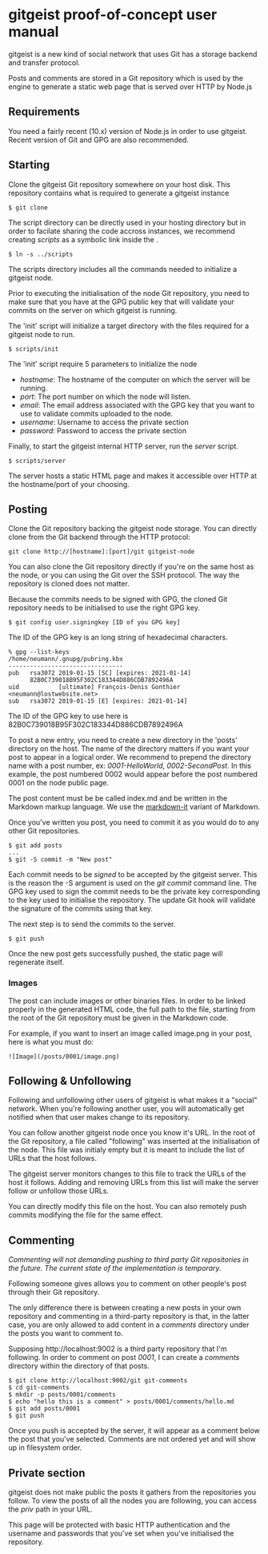 # gitgeist proof-of-concept user manual

gitgeist is a new kind of social network that uses Git has a storage backend and transfer protocol.

Posts and comments are stored in a Git repository which is used by the engine to generate a static web page that is served over HTTP by Node.js­

## Requirements

You need a fairly recent (10.x) version of Node.js in order to use gitgeist. Recent version of Git and GPG are also recommended.

## Starting

Clone the gitgeist Git repository somewhere on your host disk. This repository contains what is required to generate a gitgeist instance 

    $ git clone 

The script directory can be directly used in your hosting directory but in order to facilate sharing the code accross instances, we recommend creating *scripts* as a symbolic link inside the .

    $ ln -s ../scripts

The scripts directory includes all the commands needed to initialize a gitgeist node.

Prior to executing the initialisation of the node Git repository, you need to make sure that you have at the GPG public key that will validate your commits on the server on which gitgeist is running.

The 'init' script will initialize a target directory with the files required for a gitgeist node to run.

    $ scripts/init

The 'init' script require 5 parameters to initialize the node

* *hostname*: The hostname of the computer on which the server will be running.
* *port*: The port number on which the node will listen.
* *email*: The email address associated with the GPG key that you want to use to validate commits uploaded to the node.
* *username*: Username to access the private section
* *password*: Password to access the private section

Finally, to start the gitgeist internal HTTP server, run the *server* script.

    $ scripts/server 

The server hosts a static HTML page and makes it accessible over HTTP at the hostname/port of your choosing.

## Posting

Clone the Git repository backing the gitgeist node storage. You can
directly clone from the Git backend through the HTTP protocol:

    git clone http://[hostname]:[port]/git gitgeist-node

You can also clone the Git repository directly if you're on the same host as the node, or you can using the Git over the SSH protocol. The way the repository is cloned does not matter.

Because the commits needs to be signed with GPG, the cloned Git repository needs to be initialised to use the right GPG key.

    $ git config user.signingkey [ID of you GPG key]
      
The ID of the GPG key is an long string of hexadecimal characters.

    % gpg --list-keys
    /home/neumann/.gnupg/pubring.kbx
    --------------------------------
    pub   rsa3072 2019-01-15 [SC] [expires: 2021-01-14]
          82B0C739018B95F302C183344D886CDB7892496A
    uid           [ultimate] François-Denis Gonthier <neumann@lostwebsite.net>
    sub   rsa3072 2019-01-15 [E] [expires: 2021-01-14]
    
The ID of the GPG key to use here is 82B0C739018B95F302C183344D886CDB7892496A

To post a new entry, you need to create a new directory in the 'posts' directory on the host. The name of the directory matters if you want your post to appear in a logical order. We recommend to prepend the directory name with a post number, ex: *0001-HelloWorld*, *0002-SecondPost*. In this example, the post numbered 0002 would appear before the post numbered 0001 on the node public page.

The post content must be be called index.md and be written in the Markdown
markup language. We use the [markdown-it](https://markdown-it.github.io/) variant of Markdown.

Once you've written you post, you need to commit it as you would do to
any other Git repositories.

    $ git add posts
    ...
    $ git -S commit -m "New post"

Each commit needs to be *signed* to be accepted by the gitgeist server. This is the reason the -S argument is used on the *git commit* command line. The GPG key used to sign the commit needs to be the private key corresponding to the key used to initialise the repository. The update Git hook will validate the signature of the commits using that key.

The next step is to send the commits to the server.

    $ git push

Once the new post gets successfully pushed, the static page will regenerate itself.

### Images

The post can include images or other binaries files. In order to be linked properly in the generated HTML code, the full path to the file, starting from the root of the Git repository must be given in the Markdown code.

For example, if you want to insert an image called image.png in your
post, here is what you must do:

    ![Image](/posts/0001/image.png)

## Following & Unfollowing

Following and unfollowing other users of gitgeist is what makes it a "social" network. When you're following another user, you will automatically get notified when that user makes change to its repository.

You can follow another gitgeist node once you know it's URL. In the root of the Git repository, a file called "following" was inserted at the initialisation of the node. This file was initialy empty but it is meant to include the list of URLs that the host follows.

The gitgeist server monitors changes to this file to track the URLs of the host it follows. Adding and removing URLs from this list will make the server follow or unfollow those URLs.

You can directly modify this file on the host. You can also remotely push commits modifying the file for the same effect.

## Commenting

*Commenting will not demanding pushing to third party Git repositories in the future. The current state of the implementation is temporary.*

Following someone gives allows you to comment on other people's post through their Git repository.

The only difference there is between creating a new posts in your own repository and commenting in a third-party repository is that, in the latter case, you are only allowed to add content in a *comments* directory under the posts you want to comment to.

Supposing http://localhost:9002 is a third party repository that I'm following. In order to comment on post *0001*, I can create a *comments* directory within the directory of that posts.

    $ git clone http://localhost:9002/git git-comments
    $ cd git-comments
    $ mkdir -p posts/0001/comments
    $ echo "hello this is a comment" > posts/0001/comments/hello.md
    $ git add posts/0001
    $ git push
    
Once you push is accepted by the server, it will appear as a comment below the post that you've selected. Comments are not ordered yet and will show up in filesystem order.

## Private section

gitgeist does not make public the posts it gathers from the repositories you follow. To view the posts of all the nodes you are following, you can access the *priv* path in your URL.

This page will be protected with basic HTTP authentication and the username and passwords that you've set when you've initialised the repository.
